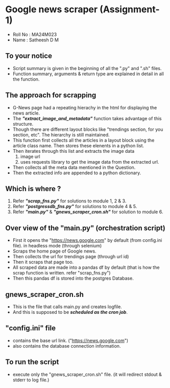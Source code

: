 # Google news scraper (Assignment-1)

- Roll No : MA24M023
- Name : Satheesh D M

## To your notice

- Script summary is given in the beginning of all the ".py" and ".sh" files.  
- Function summary, arguments & return type are explained in detail in all the function.

## The approach for scrapping
- G-News page had a repeating hierachy in the html for displaying the news article.
- The ***"extract_image_and_metadata"*** function takes advantage of this structure.
- Though there are different layout blocks like "trendings section, for you section, etc". The hierarchy is still maintained.
- This function first collects all the articles in a layout block using the article class name. Then stores these elenents in a python list.
- Then iterates through this list and extracts the image data
    1. image url
    1. uses requests library to get the image data from the extracted url.
- Then collects all the meta data mentioned in the Question.
- Then the extracted info are appended to a python dictionary.


## Which is where ?

1. Refer ***"scrap_fns.py"*** for solutions to module 1, 2 & 3.
1. Refer ***"postgressdb_fns.py"*** for solutions to module 4 & 5.
1. Refer ***"main.py"*** & ***"gnews_scraper_cron.sh"*** for solution to module 6.

## Over view of the "main.py" (orchestration script)

- First it opens the "https://news.google.com" by default (from config.ini file). in headless mode (through selenium)
- Scraps the home page of Google news.
- Then collects the url for trendings page (through url id)
- Then it scraps that page too.
- All scraped data are made into a pandas df by default (that is how the scrap function is written. refer "scrap_fns.py")
- Then this pandas df is stored into the postgres Database.

## gnews_scraper_cron.sh
- This is the file that calls main.py and creates logfile.
- And this is supposed to be ***scheduled as the cron job***. 


## "config.ini" file
- contains the base url link. ("https://news.google.com")
- also contains the database connection information.

## To run the script
- execute only the "gnews_scraper_cron.sh" file. (it will redirect stdout & stderr to log file.)
